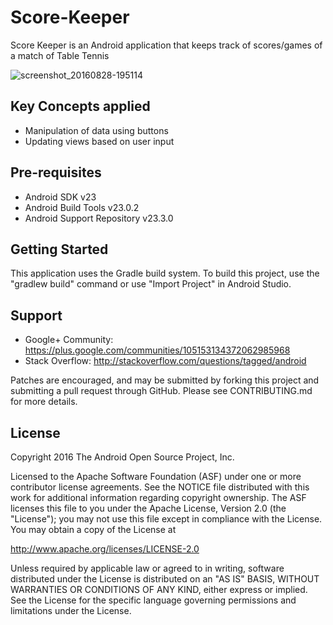 # Score-Keeper
Score Keeper is an Android application that keeps track of scores/games of a match of Table Tennis

![screenshot_20160828-195114](https://cloud.githubusercontent.com/assets/10713096/18037737/ee35e6fe-6d50-11e6-8b93-1d980daa6685.png)

Key Concepts applied
--------------------
- Manipulation of data using buttons
- Updating views based on user input

Pre-requisites
--------------

- Android SDK v23
- Android Build Tools v23.0.2
- Android Support Repository v23.3.0

Getting Started
---------------

This application uses the Gradle build system. To build this project, use the
"gradlew build" command or use "Import Project" in Android Studio.

Support
-------

- Google+ Community: https://plus.google.com/communities/105153134372062985968
- Stack Overflow: http://stackoverflow.com/questions/tagged/android

Patches are encouraged, and may be submitted by forking this project and
submitting a pull request through GitHub. Please see CONTRIBUTING.md for more details.

License
-------

Copyright 2016 The Android Open Source Project, Inc.

Licensed to the Apache Software Foundation (ASF) under one or more contributor
license agreements.  See the NOTICE file distributed with this work for
additional information regarding copyright ownership.  The ASF licenses this
file to you under the Apache License, Version 2.0 (the "License"); you may not
use this file except in compliance with the License.  You may obtain a copy of
the License at

http://www.apache.org/licenses/LICENSE-2.0

Unless required by applicable law or agreed to in writing, software
distributed under the License is distributed on an "AS IS" BASIS, WITHOUT
WARRANTIES OR CONDITIONS OF ANY KIND, either express or implied.  See the
License for the specific language governing permissions and limitations under
the License.
